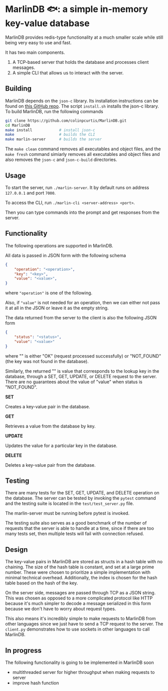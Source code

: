 # MarlinDB 🐟: a simple in-memory key-value database

MarlinDB provides redis-type functionality at a much smaller scale while still being very easy to use and fast.

It has two main components.
1. A TCP-based server that holds the database and processes client messages.
2. A simple CLI that allows us to interact with the server.

## Building
MarlinDB depends on the `json-c` library.  Its installation instructions can be found on [this GitHub repo](https://github.com/json-c/json-c).  The script `install.sh` installs the json-c library.
To build MarlinDB, run the following commands

```bash
git clone https://github.com/colinpcurtis/MarlinDB.git
cd MarlinDB
make install            # install json-c
make                    # builds the CLI
make marlin-server      # builds the server
```

The `make clean` command removes all executables and object files, and the `make fresh` command simiarly removes all executables and object files and also removes the `json-c` and `json-c-build` directories.

## Usage
To start the server, run `./marlin-server`.  It by default runs on address `127.0.0.1` and port `7000`.

To access the CLI, run `./marlin-cli <server-address> <port>`.

Then you can type commands into the prompt and get responses from the server.

## Functionality
The following operations are supported in MarlinDB.

All data is passed in JSON form with the following schema
```json
{
    "operation": "<operation>",
    "key": "<key>",
    "value": "<value>",
}
```

where `"operation"` is one of the following.

Also, if `"value"` is not needed for an operation, then we can either not pass it at all in the JSON or leave it as the empty string.


The data returned from the server to the client is also the following JSON form
```json
{
    "status": "<status>",
    "value": "<value>"
}
```
where "<status>" is either "OK" (request processed successfully) or "NOT_FOUND" (the key was not found in the database).

Similarly, the returned "<value>" is value that corresponds to the lookup key in the database, through a SET, GET, UPDATE, or DELETE request to the server.  There are no guarantees about the value of "value" when status is "NOT_FOUND".

<b>SET</b>

Creates a key-value pair in the database.

<b>GET</b>

Retrieves a value from the database by key.

<b>UPDATE</b>

Updates the value for a particular key in the database.

<b>DELETE</b>

Deletes a key-value pair from the database.

## Testing
There are many tests for the SET, GET, UPDATE, and DELETE operation on the database.  The server can be tested by invoking the 
`pytest` command and the testing suite is located in the `test/test_server.py` file.

The marlin-server must be running before pytest is invoked.

The testing suite also serves as a good benchmark of the number of requests that the server is able to handle at a time,
since if there are too many tests set, then multiple tests will fail with connection refused.

## Design
The key-value pairs in MarlinDB are stored as structs in a hash table with no chaining.  The size of the hash table is constant, and set at a large prime number.  These were chosen to prioritize a simple implementation with minimal technical overhead. Additionally, the index is chosen for the hash table based on the hash of the key.

On the server side, messages are passed through TCP as a JSON string.  This was chosen as opposed to a more complicated protocol like HTTP because it's much simpler to decode a message serialized in this form because we don't have to worry about request types.

This also means it's incredibly simple to make requests to  MarlinDB from other languages since we just have to send a TCP request to the server. The `client.py` demonstrates how to use sockets in other languages to call MarlinDB.

<!-- ## Very simple benchmarks
| Operation      | Time (s)             |
| -----------    | -----------          |
| SET            | $9.6\cdot10^{-5}$    |
| GET            | 75          |
| UPDATE         | 78          |
| DELETE         | 89          | -->


## In progress
The following functionality is going to be implemented in MarlinDB soon
- multithreaded server for higher throughput when making requests to server
- improve hash function
